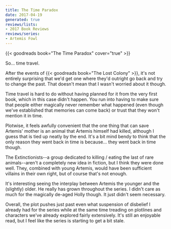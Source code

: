 ```yaml
---
title: The Time Paradox
date: 2017-04-19
generated: true
reviews/lists:
- 2017 Book Reviews
reviews/series:
- Artemis Fowl
---
```

{{< goodreads book="The Time Paradox" cover="true" >}}

So... time travel.  

After the events of {{< goodreads book="The Lost Colony" >}}, it's not entirely surprising that we'd get one where they'd outright go back and try to change the past. That doesn't mean that I wasn't worried about it though.  

<!--more-->

Time travel is hard to do without having planned for it from the very first book, which in this case didn't happen. You run into having to make sure that people either magically never remember what happened (even though we've established that memories can come back) or trust that they won't mention it in time.  

Plotwise, it feels awfully convenient that the one thing that can save Artemis' mother is an animal that Artemis himself had killed, although I guess that is tied up neatly by the end. It's a bit mind bendy to think that the only reason they went back in time is because... they went back in time though.  

The Extinctionists--a group dedicated to killing / eating the last of rare animals--aren't a completely new idea in fiction, but I think they were done well. They, combined with young Artemis, would have been sufficient villains in their own right, but of course that's not enough.  

It's interesting seeing the interplay between Artemis the younger and the (slightly) older. He really has grown throughout the series. I didn't care as much for the magically de-aged Holly though. It just didn't seem necessary.  

Overall, the plot pushes just past even what suspension of disbelief I already had for the series while at the same time treading on plotlines and characters we've already explored fairly extensively. It's still an enjoyable read, but I feel like the series is starting to get a bit stale.


